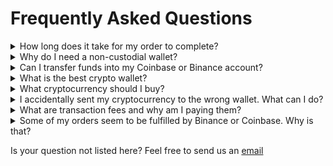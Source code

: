 # Frequently Asked Questions

<details><summary>How long does it take for my order to complete?</summary><p>jewl.app starts processing your order as soon as you have transferred the funds to jewl.app and the transaction is confirmed. How long a confirmation takes is dependant on the chain that you are transferring funds on. Some chains like bitcoin are notoriously slow (30+ minutes). Please have a look at the estimated delivery time when specifying your order. If you think something is wrong feel free to send us a message and we'll be happy to look into it</p></details>

<details><summary>Why do I need a non-custodial wallet?</summary><p>Custodial wallets might be convenient and you won't need to pay transfer fees, you are trusting someone else with complete control of your assets. With a non-custodial wallet you are in full control. Take a look at what happened to FTX or QuadrigaCX for an example of the risks. Not your keys, not your coins.</p></details>

<details><summary>Can I transfer funds into my Coinbase or Binance account?</summary><p>Certainly! While it is possible to transfer funds into a custodial wallets we suggest opting for a non-custodial wallet.</p></details>

<details><summary>What is the best crypto wallet?</summary><p>While we don't think there is a single best wallet out there. We do think that you should invest in a quality hardware wallet if you are serious about crypto investing. A hardware wallet keeps your private keys, and thus your assets, safe on a secure physical device that is disconected from the internet. No-one would be able to steal your funds without physical access to the device.</p></details>

<details><summary>What cryptocurrency should I buy?</summary><p>While we cannot give you a definitive answer to that question, it is a good idea to diversify your portfolio across different blockchains. Please do make sure that you only invest funds that you do not need in the next years. Value of investments can fluctuate and forced sells are never beneficial.</p></details>

<details><summary>I accidentally sent my cryptocurrency to the wrong wallet. What can I do?</summary><p>All crypto transactions are final. If you have access to the wallet you can simply transfer the tokens to a wallet of your choice. If you do not have access to the wallet your funds are unfortunately lost forever. Please always triple check when entering wallet addresses for sending and receiving crypto assets.</p></details>

<details><summary>What are transaction fees and why am I paying them?</summary><p>To transfer crypto assets from one wallet to another we need to pay a small fee to make sure our transaction gets validated and included in the blockchain ledger. These fees can be compared to payment fees charged in traditional finance. Because jewl.app transfers the crypto assets directly into your own wallet, transfer fees will need to be payed for the transfer.</p></details>

<details><summary>Some of my orders seem to be fulfilled by Binance or Coinbase. Why is that?</summary><p>jewl.app buys and sells cryptocurrencies through popular exchanges to get you the best price for you. We sometimes transfer assets directly from our custodial accounts to your wallet. If you were wondering, we only keep a small active balance on our custodial accounts. All our longer-term holds are safely stored on a hardware wallet.</p></details>

Is your question not listed here? Feel free to send us an [email](mailto:contact@jewl.app)
